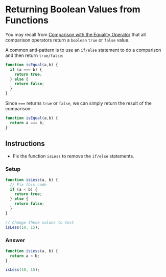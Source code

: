 # Returning Boolean Values from Functions

You may recall from [Comparison with the Equality Operator](https://www.freecodecamp.com/challenges/waypoint-comparison-with-the-equality-operator)
that all comparison operators return a `boolean` `true` or `false` value.

A common anti-pattern is to use an `if/else` statement to do a
comparison and then return `true/false`:

```javascript
function isEqual(a,b) {
  if (a === b) {
    return true;
  } else {
    return false;
  }
}
```

Since `===` returns `true` or `false`, we can simply return the
result of the comparison:

```javascript
function isEqual(a,b) {
  return a === b;
}
```
## Instructions
 - Fix the function `isLess` to remove the `if/else` statements.

### Setup

```javascript
function isLess(a, b) {
  // Fix this code
  if (a < b) {
    return true;
  } else {
    return false;
  }
}

// Change these values to test
isLess(10, 15);
```

### Answer

```javascript
function isLess(a, b) {
  return a < b;
}

isLess(10, 15);
```
